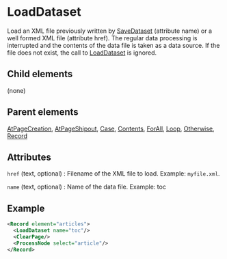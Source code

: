 # LoadDataset



Load an XML file previously written by [SaveDataset](../savedataset.md) (attribute name) or a well formed XML file (attribute href). The regular data processing is interrupted and the contents of the data file is taken as a data source. If the file does not exist, the call to [LoadDataset](../loaddataset.md) is ignored.



##  Child elements

(none)

##  Parent elements

[AtPageCreation](../atpagecreation.md), [AtPageShipout](../atpageshipout.md), [Case](../case.md), [Contents](../contents.md), [ForAll](../forall.md), [Loop](../loop.md), [Otherwise](../otherwise.md), [Record](../record.md)


## Attributes



`href` (text, optional)
:   Filename of the XML file to load. Example: `myfile.xml`.




`name` (text, optional)
:   Name of the data file. Example: toc




## Example

```xml
<Record element="articles">
  <LoadDataset name="toc"/>
  <ClearPage/>
  <ProcessNode select="article"/>
</Record>

```





